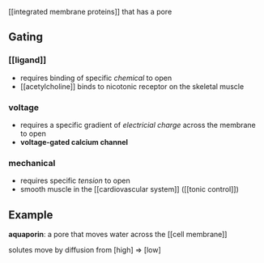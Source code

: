 [[integrated membrane proteins]] that has a pore

## Gating
### [[ligand]]
- requires binding of specific *chemical* to open
- [[acetylcholine]] binds to nicotonic receptor on the skeletal muscle
### voltage
- requires a specific gradient of *electricial charge* across the membrane to open
- **voltage-gated calcium channel**
### mechanical
- requires specific *tension* to open
- smooth muscle in the [[cardiovascular system]] ([[tonic control]])

## Example

**aquaporin**: a pore that moves water across the [[cell membrane]]

solutes move by diffusion from [high] $\Rightarrow$ [low]